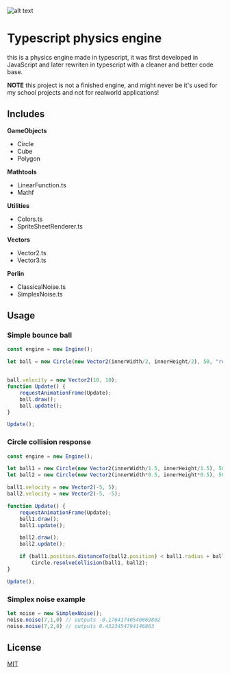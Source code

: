 ![alt text](https://img.shields.io/static/v1?label=TypeScript&message=PhysicsEngine&color=red)
# Typescript physics engine

this is a physics engine made in typescript, it was first developed in JavaScript and later rewriten in typescript with a cleaner and better code base. 

**NOTE** this project is not a finished engine, and might never be it's used for my school projects and not for realworld applications!

## Includes
**GameObjects**
- Circle
- Cube
- Polygon

**Mathtools**
- LinearFunction.ts
- Mathf

**Utilities**
- Colors.ts
- SpriteSheetRenderer.ts

**Vectors**
- Vector2.ts
- Vector3.ts

**Perlin**
- ClassicalNoise.ts
- SimplexNoise.ts

## Usage

### Simple bounce ball
```js
const engine = new Engine();

let ball = new Circle(new Vector2(innerWidth/2, innerHeight/2), 50, "red", false)


ball.velocity = new Vector2(10, 10);
function Update() {
    requestAnimationFrame(Update);
    ball.draw();
    ball.update();
}

Update();
```

### Circle collision response

```js
const engine = new Engine();

let ball1 = new Circle(new Vector2(innerWidth/1.5, innerHeight/1.5), 50, "red", false)
let ball2 = new Circle(new Vector2(innerWidth*0.5, innerHeight*0.5), 50, "red", false)

ball1.velocity = new Vector2(-5, 5);
ball2.velocity = new Vector2(-5, -5);

function Update() {
    requestAnimationFrame(Update);
    ball1.draw();
    ball1.update();

    ball2.draw();
    ball2.update();

    if (ball1.position.distanceTo(ball2.position) < ball1.radius + ball2.radius) 
        Circle.resolveCollision(ball1, ball2);
}

Update();
```

### Simplex noise example
```js
let noise = new SimplexNoise();
noise.noise(7,1,0) // outputs -0.17641740540869802
noise.noise(7,2,0) // outputs 0.4323454794146863
```

## License
[MIT](https://choosealicense.com/licenses/mit/)
